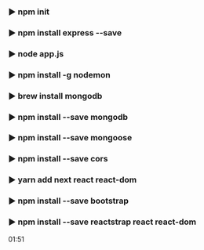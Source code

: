 ### ▶ npm init

### ▶ npm install express --save

### ▶ node app.js

### ▶ npm install -g nodemon

### ▶ brew install mongodb

### ▶ npm install --save mongodb

### ▶ npm install --save mongoose

### ▶ npm install --save cors

### ▶ yarn add next react react-dom

### ▶ npm install --save bootstrap
### ▶ npm install --save reactstrap react react-dom


01:51